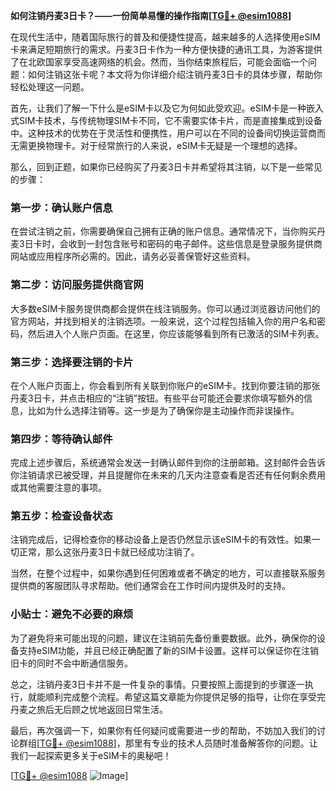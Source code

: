**如何注销丹麦3日卡？——一份简单易懂的操作指南[[TG💪+ @esim1088](https://t.me/s/esim1088)]**

在现代生活中，随着国际旅行的普及和便捷性提高，越来越多的人选择使用eSIM卡来满足短期旅行的需求。丹麦3日卡作为一种方便快捷的通讯工具，为游客提供了在北欧国家享受高速网络的机会。然而，当你结束旅程后，可能会面临一个问题：如何注销这张卡呢？本文将为你详细介绍注销丹麦3日卡的具体步骤，帮助你轻松处理这一问题。

首先，让我们了解一下什么是eSIM卡以及它为何如此受欢迎。eSIM卡是一种嵌入式SIM卡技术，与传统物理SIM卡不同，它不需要实体卡片，而是直接集成到设备中。这种技术的优势在于灵活性和便携性，用户可以在不同的设备间切换运营商而无需更换物理卡。对于经常旅行的人来说，eSIM卡无疑是一个理想的选择。

那么，回到正题，如果你已经购买了丹麦3日卡并希望将其注销，以下是一些常见的步骤：

### **第一步：确认账户信息**
在尝试注销之前，你需要确保自己拥有正确的账户信息。通常情况下，当你购买丹麦3日卡时，会收到一封包含账号和密码的电子邮件。这些信息是登录服务提供商网站或应用程序所必需的。因此，请务必妥善保管好这些资料。

### **第二步：访问服务提供商官网**
大多数eSIM卡服务提供商都会提供在线注销服务。你可以通过浏览器访问他们的官方网站，并找到相关的注销选项。一般来说，这个过程包括输入你的用户名和密码，然后进入个人账户页面。在这里，你应该能够看到所有已激活的SIM卡列表。

### **第三步：选择要注销的卡片**
在个人账户页面上，你会看到所有关联到你账户的eSIM卡。找到你要注销的那张丹麦3日卡，并点击相应的“注销”按钮。有些平台可能还会要求你填写额外的信息，比如为什么选择注销等。这一步是为了确保你是主动操作而非误操作。

### **第四步：等待确认邮件**
完成上述步骤后，系统通常会发送一封确认邮件到你的注册邮箱。这封邮件会告诉你注销请求已被受理，并且提醒你在未来的几天内注意查看是否还有任何剩余费用或其他需要注意的事项。

### **第五步：检查设备状态**
注销完成后，记得检查你的移动设备上是否仍然显示该eSIM卡的有效性。如果一切正常，那么这张丹麦3日卡就已经成功注销了。

当然，在整个过程中，如果你遇到任何困难或者不确定的地方，可以直接联系服务提供商的客服团队寻求帮助。他们通常会在工作时间内提供及时的支持。

### **小贴士：避免不必要的麻烦**
为了避免将来可能出现的问题，建议在注销前先备份重要数据。此外，确保你的设备支持eSIM功能，并且已经正确配置了新的SIM卡设置。这样可以保证你在注销旧卡的同时不会中断通信服务。

总之，注销丹麦3日卡并不是一件复杂的事情。只要按照上面提到的步骤逐一执行，就能顺利完成整个流程。希望这篇文章能为你提供足够的指导，让你在享受完丹麦之旅后无后顾之忧地返回日常生活。

最后，再次强调一下，如果你有任何疑问或需要进一步的帮助，不妨加入我们的讨论群组[[TG💪+ @esim1088](https://t.me/s/esim1088)]，那里有专业的技术人员随时准备解答你的问题。让我们一起探索更多关于eSIM卡的奥秘吧！

[[TG💪+ @esim1088](https://t.me/s/esim1088) ![Image](https://i.postimg.cc/4NQfJmqS/Snipaste-2025-05-13-00-14-12.png)]